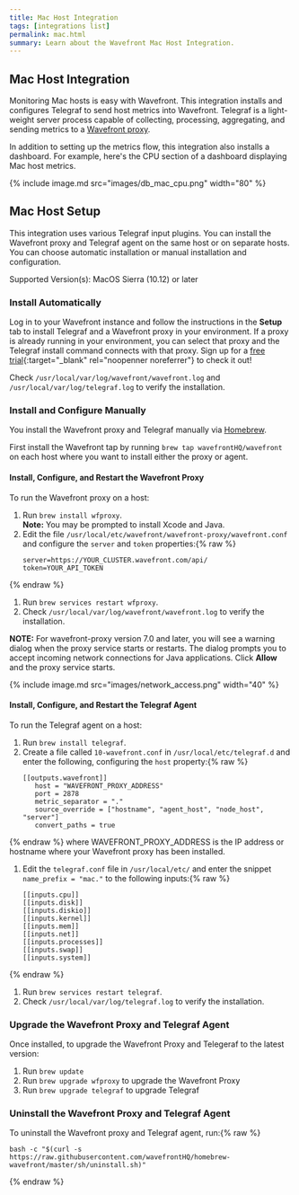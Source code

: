 ```yaml
---
title: Mac Host Integration
tags: [integrations list]
permalink: mac.html
summary: Learn about the Wavefront Mac Host Integration.
---
```

## Mac Host Integration

Monitoring Mac hosts is easy with Wavefront. This integration installs and configures Telegraf to send host metrics
into Wavefront. Telegraf is a light-weight server process capable of collecting, processing, aggregating, and sending metrics to a [Wavefront proxy](https://docs.wavefront.com/proxies.html).

In addition to setting up the metrics flow, this integration also installs a dashboard. For example, here's the CPU section of a dashboard displaying Mac host metrics.

{% include image.md src="images/db_mac_cpu.png" width="80" %}

## Mac Host Setup



This integration uses various Telegraf input plugins. You can install the Wavefront proxy and Telegraf agent on the same host or on separate hosts. You can choose automatic installation or manual installation and configuration.

Supported Version(s): MacOS Sierra (10.12) or later

### Install Automatically

Log in to your Wavefront instance and follow the instructions in the **Setup** tab to install Telegraf and a Wavefront proxy in your environment. If a proxy is already running in your environment, you can select that proxy and the Telegraf install command connects with that proxy. Sign up for a [free trial](http://wavefront.com/sign-up/?utm_source=docs.vmware.com&utm_medium=referral&utm_campaign=docs-front-page){:target="_blank" rel="noopenner noreferrer"} to check it out!

Check `/usr/local/var/log/wavefront/wavefront.log` and `/usr/local/var/log/telegraf.log` to verify the installation.

### Install and Configure Manually

You install the Wavefront proxy and Telegraf manually via [Homebrew](https://brew.sh/).

First install the Wavefront tap by running `brew tap wavefrontHQ/wavefront` on each host where you want to install either the proxy or agent.

#### Install, Configure, and Restart the Wavefront Proxy

To run the Wavefront proxy on a host:

1. Run `brew install wfproxy`.  
   **Note:** You may be prompted to install Xcode and Java.
1. Edit the file `/usr/local/etc/wavefront/wavefront-proxy/wavefront.conf` and configure the `server` and `token` properties:{% raw %}
   ```
   server=https://YOUR_CLUSTER.wavefront.com/api/
   token=YOUR_API_TOKEN
   ```
{% endraw %}
1. Run `brew services restart wfproxy`.
1. Check `/usr/local/var/log/wavefront/wavefront.log` to verify the installation.

**NOTE:** For wavefront-proxy version 7.0 and later, you will see a warning dialog when the proxy service starts or restarts. The dialog prompts you to accept incoming network connections for Java applications. Click **Allow** and the proxy service starts.

{% include image.md src="images/network_access.png" width="40" %}

#### Install, Configure, and Restart the Telegraf Agent

To run the Telegraf agent on a host:

1. Run `brew install telegraf`.
1. Create a file called `10-wavefront.conf` in `/usr/local/etc/telegraf.d` and enter the following, configuring the `host` property:{% raw %}
   ```
   [[outputs.wavefront]]
      host = "WAVEFRONT_PROXY_ADDRESS"
      port = 2878
      metric_separator = "."
      source_override = ["hostname", "agent_host", "node_host", "server"]
      convert_paths = true
   ```
{% endraw %}
   where WAVEFRONT_PROXY_ADDRESS is the IP address or hostname where your Wavefront proxy has been installed.
1. Edit the `telegraf.conf` file in `/usr/local/etc/` and enter the snippet `name_prefix = "mac."` to the following inputs:{% raw %}
   ```
   [[inputs.cpu]]
   [[inputs.disk]]
   [[inputs.diskio]]
   [[inputs.kernel]]
   [[inputs.mem]]
   [[inputs.net]]
   [[inputs.processes]]
   [[inputs.swap]]
   [[inputs.system]]
   ```
{% endraw %}
1. Run `brew services restart telegraf`.
1. Check `/usr/local/var/log/telegraf.log` to verify the installation.

### Upgrade the Wavefront Proxy and Telegraf Agent
Once installed, to upgrade the Wavefront Proxy and Telegeraf to the latest version:
1. Run `brew update`
2. Run `brew upgrade wfproxy` to upgrade the Wavefront Proxy
3. Run `brew upgrade telegraf` to upgrade Telegraf

### Uninstall the Wavefront Proxy and Telegraf Agent

To uninstall the Wavefront proxy and Telegraf agent, run:{% raw %}
```
bash -c "$(curl -s https://raw.githubusercontent.com/wavefrontHQ/homebrew-wavefront/master/sh/uninstall.sh)"
```
{% endraw %}


